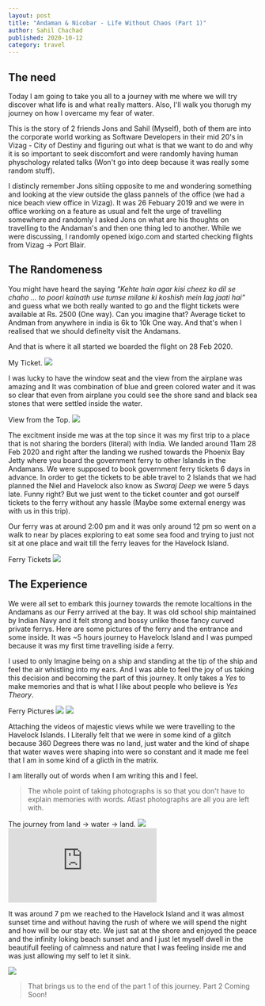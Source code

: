 ```yaml
---
layout: post
title: "Andaman & Nicobar - Life Without Chaos (Part 1)"
author: Sahil Chachad
published: 2020-10-12
category: travel
---
```

## The need
Today I am going to take you all to a journey with me where we will try discover what life is and what really matters. Also, I'll walk you thorugh my journey on how I overcame my fear of water.

This is the story of 2 friends Jons and Sahil (Myself), both of them are into the corporate world working as Software Developers in their mid 20's in Vizag - City of Destiny and figuring out what is that we want to do and why it is so important to seek discomfort and were randomly having human physchology related talks (Won't go into deep because it was really some random stuff).

I distincly remember Jons sitiing opposite to me and wondering something and looking at the view outside the glass pannels of the office (we had a nice beach view office in Vizag). It was 26 Febuary 2019 and we were in office working on a feature as usual and felt the urge of travelling somewhere and randomly I asked Jons on what are his thoughts on travelling to the Andaman's and then one thing led to another. While we were discussing, I randomly opened ixigo.com and started checking flights from Vizag -> Port Blair.

## The Randomeness
You might have heard the saying *“Kehte hain agar kisi cheez ko dil se chaho … to poori kainath use tumse milane ki koshish mein lag jaati hai”* and guess what we both really wanted to go  and the flight tickets were available at Rs. 2500 (One way). Can you imagine that? Average ticket to Andman from anywhere in india is 6k to 10k One way. And that's when I realised that we should definelty visit the Andamans.

And that is where it all started we boarded the flight on 28 Feb 2020.

<span class="marginnote">
   My Ticket.
</span>
<img src='/assets/images/travel/andaman/andaman-ticket.jpg'>

I was lucky to have the window seat and the view from the airplane was amazing and It was combination of blue and green colored water and it was so clear that even from airplane you could see the shore sand and black sea stones that were settled inside the water.

<span class="marginnote">
   View from the Top.
</span>
<img src='/assets/images/travel/andaman/flight-view.jpg'>

The excitment inside me was at the top since it was my first trip to a place that is not sharing the borders (literal) with India. We landed around 11am 28 Feb 2020 and right after the landing we rushed towards the Phoenix Bay Jetty where you board the government ferry to other Islands in the Andamans. We were supposed to book government ferry tickets 6 days in advance. In order to get the tickets to be able travel to 2 Islands that we had planned the Niel and Havelock also know as *Swaraj Deep* we were 5 days late. Funny right? But we just went to the ticket counter and got ourself tickets to the ferry without any hassle (Maybe some external energy was with us in this trip).

Our ferry was at around 2:00 pm and it was only around 12 pm so went on a walk to near by places exploring to eat some sea food and trying to just not sit at one place and wait till the ferry leaves for the Havelock Island.

<span class="marginnote">
   Ferry Tickets
</span>
<img src='/assets/images/travel/andaman/havelock-tickets.jpg'>

## The Experience

We were all set to embark this journey towards the remote localtions in the Andamans as our Ferry arrived at the bay. It was old school ship maintained by Indian Navy and it felt strong and bossy unlike those fancy curved private ferrys. Here are some pictures of the ferry and the entrance and some inside. It was ~5 hours journey to Havelock Island and I was pumped because it was my first time travelling iside a ferry.

I used to only Imagine being on a ship and standing at the tip of the ship and feel the air whistling into my ears. And I was able to feel the joy of us taking this decision and becoming the part of this journey. It only takes a *Yes* to make memories and that is what I like about people who believe is *Yes Theory*.

<span class="marginnote">
   Ferry Pictures
</span>
<img src='/assets/images/travel/andaman/wandoor.jpg'>

<img src='/assets/images/travel/andaman/wandoorinside.jpg'>

Attaching the videos of majestic views while we were travelling to the Havelock Islands. I Literally felt that we were in some kind of a glitch because 360 Degrees there was no land, just water and the kind of shape that water waves were shaping into were so constant and it made me feel that I am in some kind of a glicth in the matrix.

I am literally out of words when I am writing this and I feel.

> The whole point of taking photographs is so that you don't have to explain memories with words.
> Atlast photographs are all you are left with.

<span class="marginnote">
   The journey from land -> water -> land.
</span>
<img src='/assets/images/travel/andaman/island-sea.jpg'>

<div class="iframe-container">
  <iframe class="responsive-iframe" src="https://www.youtube.com/embed/7l_pEeTZzts" allow="accelerometer; autoplay; clipboard-write; encrypted-media; gyroscope; picture-in-picture" allowfullscreen frameborder="0">
  </iframe>
</div>

It was around 7 pm we reached to the Havelock Island and it was almost sunset time and without having the rush of where we will spend the night and how will be our stay etc. We just sat at the shore and enjoyed the peace and the infinity loking beach sunset and and I just let myself dwell in the beautifull feeling of calmness and nature that I was feeling inside me and was just allowing my self to let it sink.

<img src='/assets/images/travel/andaman/sunset.jpg'>

> That brings us to the end of the part 1 of this journey. Part 2 Coming Soon!

<!-- The covid-19 situation has given all of us a hard time - both for our physical and mental health. We have been forced to lose a part of our identities. I used to be an avid hiker - especially in the monsoon. This season, I could go only for one trek<span class="margin-toggle sidenote-number"></span><span class="sidenote">Here in India, we call hiking *trekking*</span>. It was a short and beautiful hike near Mumbai.

<span class="marginnote">
   My friend, Vikash, at the summit.
</span>
<img src='/assets/images/writing/vikash.jpg'>

I am forced to lose my hiker identity this season. I'm also forced off my gym identity. Now I have to find a new identity to fill the void. I think I've subconsciously decided that writing will be that identity. I started writing long mails, tutorials in our [internal wiki](http://172.24.195.84:4000/outline-self-hosted-wiki.html) and in general more text. I think blogging is one place where I can put my thoughts down and create an identity.

I am not alone in this desire to fill the identity void. My friend, Bhargava, started vlogging and created a new identity for himself. Here's his vlog where he went trekking to a place 100 km North of Mumbai.

 <div class="iframe-container">
  <iframe class="responsive-iframe" src="https://youtu.be/7l_pEeTZzts" allow="accelerometer; autoplay; clipboard-write; encrypted-media; gyroscope; picture-in-picture" allowfullscreen frameborder="0">
  </iframe>
</div> 

## Why write?

One random day, I have read this [tweet by James Clear](https://twitter.com/JamesClear/status/1289976285028954113). Subconsciously, it gave me a voice and articulation on why I (should?) like writing:

> Many people assume they are bad at writing because it is hard. This is like assuming you are bad at weightlifting because the weight is heavy.
>
> Writing is useful because it is hard. It's the effort that goes into writing a clear sentence that leads to better thinking.

What makes me like writing is the fact that I'm forced to organize my thoughts in a sequential and coherent manner. It's the intellectual challenge that makes it interesting. Another reason to write is the same one why people like to take notes - to preserve ideas and state of mind. Therefore, I write for myself - to organize, archive and chronicle my thoughts and learnings.

I am inspired by the scientists who produced copious amounts of notes and papers. I've been reading about [Edsger W. Dijkstra](https://en.wikipedia.org/wiki/Edsger_W._Dijkstra) and how [he wrote](https://www.cs.utexas.edu/users/EWD/) "technical notes, trip reports, insightful observations, and pungent commentaries, known collectively as *EWDs*". I loved how [Leslie Lamport](https://en.wikipedia.org/wiki/Leslie_Lamport) have written down his [scientific autobiography](http://lamport.azurewebsites.net/pubs/pubs.html) by annotating his works with their genesis. Both of them have won Turing Award<span class="margin-toggle sidenote-number"></span><span class="sidenote">Also known as Nobel Prize for Computer Science</span>. So writing can't be a bad thing.

Writing, especially if public, makes me vulnerable. It opens my ideas and thoughts to criticism. I can't be alone in this - stereotype of a [tortured artist](https://en.wikipedia.org/wiki/Tortured_artist) is probably an evidence. However, I realized that people don't give a damn - certainly not about my writing. So I might as well keep on doing what I like.

## What do I write?

Now that I've decided to write, next question is what exactly do I write about. I think I should consider my blog as `journal++`. These days, I've ramped up my learning curve. So, I probably should write about all the cool stuff I've been learning. So what am I learning?
### Science

I always loved science and was fascinated by the process of discovery. I've figured that the best, but not the easiest way to learn new science is to read textbooks! An alternative I've found is *Very Short Introductions* series by Oxford University Press. These are accessible <200 page introductions written by the experts of the field.

Main themes of my learning, outside my work, is a philosophical *How are we?*. I've read a [textbook on geology](https://books.google.co.in/books/about/Essentials_of_Geology.html?id=dKAjswEACAAJ&source=kp_book_description&redir_esc=y) to know the origins of our home, Earth. It was fun learning about volcanoes, tectonic plates and geological history. I read a [textbook](https://books.google.co.in/books/about/Biology.html?id=hc-fAgAAQBAJ&source=kp_book_description&redir_esc=y) on biology and was fascinated by how much we know about life and its machinery! Next book I picked up was on [zoology and animal diversity](https://books.google.co.in/books/about/Animal_Diversity.html?id=HJl7zQEACAAJ&source=kp_book_description&redir_esc=y). I always thought evolution is figured out and was surprised by how we much *do not* know about life's machinations!

I've been reading more papers/books about systems biology, evolution and neuroscience. I will write accessible notes about my learnings for my future self and my readers. One consideration for me is the accuracy of my notes in terms of the current known science. But I learnt<span class="margin-toggle sidenote-number"></span><span class="sidenote">See my above thoughts on writing as vulnerability</span> that I need not to be too hard on myself :).

### Companies

Thanks to the pandemic and the following recession, my friends and I are big into investing! We've started to decrease our share of mutual funds and increased our direct equity exposure. In the process, I've learnt a lot about companies and how they grow. I'm now able to read and understand annual reports.

I am starting to see patterns in the tech industry I work in and the technologies I use. My post on [Nvidia, ARM and AI](chsasank.github.io/nvidia-arm-aquisition-ai-explained.html) is in this direction. I thoroughly enjoyed writing it. I want to continue to hone my skills by analyzing more companies/technologies.

### Trip reports

My interests in life are not just science and technology! I love travelling and hiking. Thanks to Bhargava, I'm now a pretty decent alpine snowboarder! Recently I am beginning to appreciate photography. Inspired by Dijkstra, I want to maintain 'trip reports' of all the cool trips I make. Of course, the current covid situation has limited by travelling. May be I can write about my travels retrospectively and relive those moments in my mind!

<span class="marginnote">
   My friend Ranadeep. Photo taken in our snowboarding mecca, Gulmarg.
</span>
<img src='/assets/images/writing/ranadeep.jpg'>


I was hanging out with my friend [Ankit](https://ankitmodi.github.io/) the other day and he was telling me how he writes for entertainment. He is right: writing and creation is more fun than just reading or discussion i.e. consumption. It's certainly not easy but that's what makes it so awesome - just like hiking. I will end this note with a quote from English Philosopher [Francis Bacon](https://en.wikipedia.org/wiki/Francis_Bacon), who developed [scientific method](https://en.wikipedia.org/wiki/Scientific_method):

> Reading maketh a full man; conference a ready man; and writing an exact man. -->
